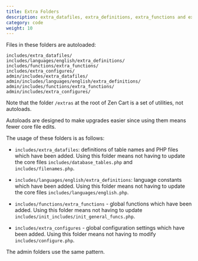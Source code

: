 ```yaml
---
title: Extra Folders 
description: extra_datafiles, extra_definitions, extra_functions and extra_configures 
category: code
weight: 10
---
```


Files in these folders are autoloaded: 

```
includes/extra_datafiles/
includes/languages/english/extra_definitions/
includes/functions/extra_functions/
includes/extra_configures/
admin/includes/extra_datafiles/
admin/includes/languages/english/extra_definitions/
admin/includes/functions/extra_functions/
admin/includes/extra_configures/

```

Note that the folder `/extras` at the root of Zen Cart is 
a set of utilities, not autoloads.

Autoloads are designed to make upgrades easier since using them means fewer core file edits. 

The usage of these folders is as follows: 

- `includes/extra_datafiles`: definitions of table names and PHP files which have been added.  Using this folder means not having to update the core files `includes/database_tables.php` and `includes/filenames.php`.

- `includes/languages/english/extra_definitions`: language constants which have been added.  Using this folder means not having to update the core files `includes/languages/english.php`. 

- `includes/functions/extra_functions` - global functions which have been added.  Using this folder means not having to update `includes/init_includes/init_general_funcs.php`. 

- `includes/extra_configures` - global configuration settings which have been added.  Using this folder means not having to modify `includes/configure.php`. 

The admin folders use the same pattern. 

